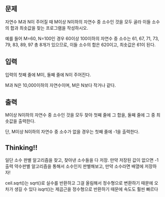 ## 문제
자연수 M과 N이 주어질 때 M이상 N이하의 자연수 중 소수인 것을 모두 골라 이들 소수의 합과 최솟값을 찾는 프로그램을 작성하시오.

예를 들어 M=60, N=100인 경우 60이상 100이하의 자연수 중 소수는 61, 67, 71, 73, 79, 83, 89, 97 총 8개가 있으므로, 이들 소수의 합은 620이고, 최솟값은 61이 된다.

## 입력
입력의 첫째 줄에 M이, 둘째 줄에 N이 주어진다.

M과 N은 10,000이하의 자연수이며, M은 N보다 작거나 같다.

## 출력
M이상 N이하의 자연수 중 소수인 것을 모두 찾아 첫째 줄에 그 합을, 둘째 줄에 그 중 최솟값을 출력한다. 

단, M이상 N이하의 자연수 중 소수가 없을 경우는 첫째 줄에 -1을 출력한다.

## Thinking!!
일단 소수 판별 알고리즘을 찾고, 찾아낸 소수들을 다 저장. 만약 저장된 값이 없으면 -1 출력
약수판별 알고리즘을 통해서 소수인지 판별해보고, 만약 소수라면 배열에 저장하자!

ceil.sqrt()는 sqrt()로 실수를 반환하고 그걸 올림해서 정수형으로 변환하기 때문에 오차가 생길 수 있다
isqrt()는 제곱근을 정수형으로 반환하기 때문에 속도도 훨씬 빠르다